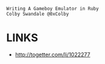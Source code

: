 ```
Writing A Gameboy Emulator in Ruby
Colby Swandale @0xColby
```

LINKS
=====

- http://togetter.com/li/1022277